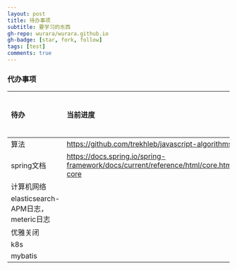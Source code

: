```yaml
---
layout: post
title: 待办事项
subtitle: 要学习的东西
gh-repo: wurara/wurara.github.io
gh-badge: [star, fork, follow]
tags: [test]
comments: true
---
```



### 代办事项

| 待办                               | 当前进度                                                     | 重要程度 |
| :--------------------------------- | :----------------------------------------------------------- | :------- |
| 算法                               | https://github.com/trekhleb/javascript-algorithms            | 4        |
| spring文档                         | https://docs.spring.io/spring-framework/docs/current/reference/html/core.html#spring-core | 4        |
| 计算机网络                         |                                                              | 4        |
| elasticsearch-APM日志，meteric日志 |                                                              | 5        |
| 优雅关闭                           |                                                              | 5        |
| k8s                                |                                                              | 6        |
| mybatis                            |                                                              | 5        |
